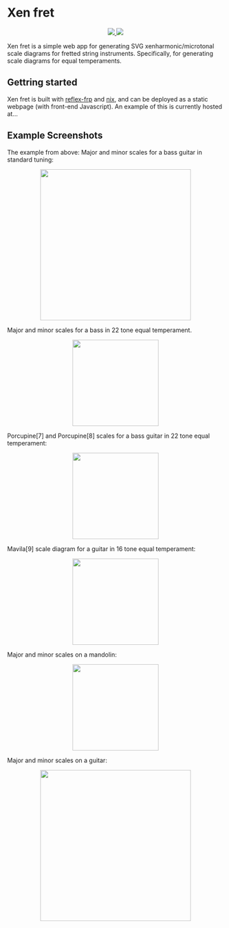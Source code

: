 # Xen fret

<p align="center">
  <a href="https://haskell.org/">
    <img src="https://img.shields.io/badge/Language-Haskell-blue">
  </a>
  <a href="https://github.com/Sintrastes/xen-fret/actions/workflows/build.yml">
    <img src="https://github.com/Sintrastes/xen-fret/actions/workflows/build.yml/badge.svg">
  </a>
</p>

Xen fret is a simple web app for generating SVG xenharmonic/microtonal scale diagrams for fretted string instruments. Specifically, for generating scale diagrams for equal temperaments. 

Gettring started
----------------

Xen fret is built with [reflex-frp](https://reflex-frp.org/) and [nix](https://github.com/NixOS/nix), and can be deployed as a static webpage (with front-end  Javascript). An example of this is currently hosted at... 

Example Screenshots
-------------------

The example from above: Major and minor scales for a bass guitar in standard tuning:

<p align="center"><img src="img/hsfret_screenshot.png" width=350></p>

Major and minor scales for a bass in 22 tone equal temperament.

<p align="center"><img src="img/hsfret_screenshot2.png" width=200></p>

Porcupine[7] and Porcupine[8] scales for a bass guitar in 22 tone equal temperament:

<p align="center"><img src="img/hsfret_screenshot3.png" width=200></p>

Mavila[9] scale diagram for a guitar in 16 tone equal temperament:

<p align="center"><img src="img/hsfret_16.png" width=200></p>

Major and minor scales on a mandolin:

<p align="center"><img src="img/hsfret_mandolin_maj_min.png" width=200></p>

Major and minor scales on a guitar:

<p align="center"><img src="img/hsfret_guitar_maj_min.png" width=350></p>
